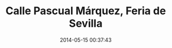 --- 
layout: entry
title: Calle Pascual Márquez, Feria de Sevilla
location: Seville, Spain
date_taken: May 2014
camera: Leica M9
lens: Leica Elmarit-M 28mm f/2.8 Asph
image: GRS-20140507-000445
date: 2014-05-15 00:37:43
category: notebook
excerpt:
tags: [16 to 25 years, aggression, boys, bw, expression, feria, flash, lamps, mouth, night, pair, suit, tie, machismo]
---